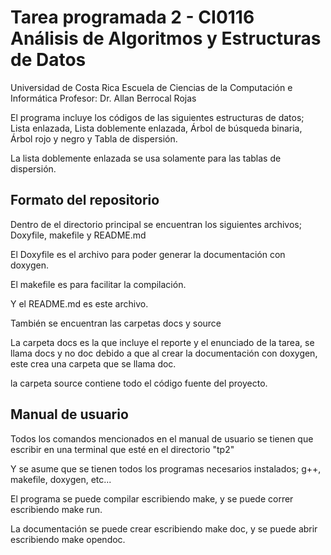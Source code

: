 # Tarea programada 2 - CI0116 Análisis de Algoritmos y Estructuras de Datos

Universidad de Costa Rica
Escuela de Ciencias de la Computación e Informática
Profesor: Dr. Allan Berrocal Rojas

El programa incluye los códigos de las siguientes estructuras de datos; Lista enlazada, Lista doblemente enlazada, Árbol de búsqueda binaria, Árbol rojo y negro y Tabla de dispersión. 

La lista doblemente enlazada se usa solamente para las tablas de dispersión.

## Formato del repositorio

Dentro de el directorio principal se encuentran los siguientes archivos; Doxyfile, makefile y README.md

El Doxyfile es el archivo para poder generar la documentación con doxygen.

El makefile es para facilitar la compilación.

Y el README.md es este archivo.

También se encuentran las carpetas docs y source

La carpeta docs es la que incluye el reporte y el enunciado de la tarea, se llama docs y no doc debido a que al crear la documentación con doxygen, este crea una carpeta que se llama doc.

la carpeta source contiene todo el código fuente del proyecto.

## Manual de usuario

Todos los comandos mencionados en el manual de usuario se tienen que escribir en una terminal que esté en el directorio "tp2"

Y se asume que se tienen todos los programas necesarios instalados; g++, makefile, doxygen, etc...

El programa se puede compilar escribiendo make, y se puede correr escribiendo make run.

La documentación se puede crear escribiendo make doc, y se puede abrir escribiendo make opendoc.
